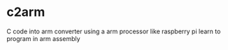 # c2arm
C code into arm converter using a arm processor like raspberry pi learn to program in arm assembly
